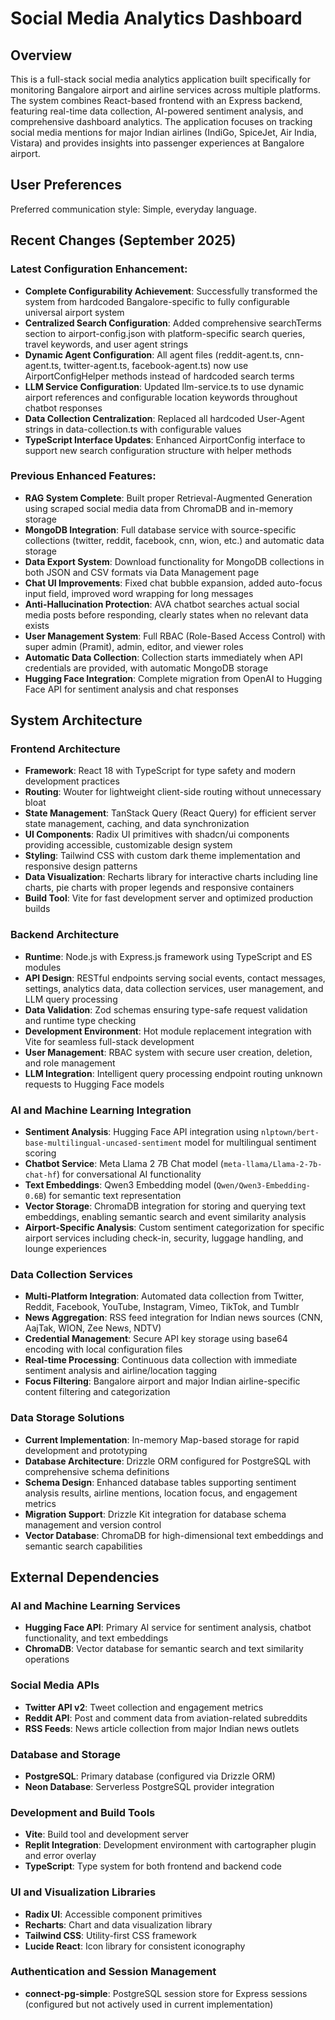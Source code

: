 # Social Media Analytics Dashboard

## Overview

This is a full-stack social media analytics application built specifically for monitoring Bangalore airport and airline services across multiple platforms. The system combines React-based frontend with an Express backend, featuring real-time data collection, AI-powered sentiment analysis, and comprehensive dashboard analytics. The application focuses on tracking social media mentions for major Indian airlines (IndiGo, SpiceJet, Air India, Vistara) and provides insights into passenger experiences at Bangalore airport.

## User Preferences

Preferred communication style: Simple, everyday language.

## Recent Changes (September 2025)

### Latest Configuration Enhancement:
- **Complete Configurability Achievement**: Successfully transformed the system from hardcoded Bangalore-specific to fully configurable universal airport system
- **Centralized Search Configuration**: Added comprehensive searchTerms section to airport-config.json with platform-specific search queries, travel keywords, and user agent strings
- **Dynamic Agent Configuration**: All agent files (reddit-agent.ts, cnn-agent.ts, twitter-agent.ts, facebook-agent.ts) now use AirportConfigHelper methods instead of hardcoded search terms
- **LLM Service Configuration**: Updated llm-service.ts to use dynamic airport references and configurable location keywords throughout chatbot responses
- **Data Collection Centralization**: Replaced all hardcoded User-Agent strings in data-collection.ts with configurable values
- **TypeScript Interface Updates**: Enhanced AirportConfig interface to support new search configuration structure with helper methods

### Previous Enhanced Features:
- **RAG System Complete**: Built proper Retrieval-Augmented Generation using scraped social media data from ChromaDB and in-memory storage
- **MongoDB Integration**: Full database service with source-specific collections (twitter, reddit, facebook, cnn, wion, etc.) and automatic data storage
- **Data Export System**: Download functionality for MongoDB collections in both JSON and CSV formats via Data Management page
- **Chat UI Improvements**: Fixed chat bubble expansion, added auto-focus input field, improved word wrapping for long messages
- **Anti-Hallucination Protection**: AVA chatbot searches actual social media posts before responding, clearly states when no relevant data exists
- **User Management System**: Full RBAC (Role-Based Access Control) with super admin (Pramit), admin, editor, and viewer roles
- **Automatic Data Collection**: Collection starts immediately when API credentials are provided, with automatic MongoDB storage
- **Hugging Face Integration**: Complete migration from OpenAI to Hugging Face API for sentiment analysis and chat responses

## System Architecture

### Frontend Architecture
- **Framework**: React 18 with TypeScript for type safety and modern development practices
- **Routing**: Wouter for lightweight client-side routing without unnecessary bloat
- **State Management**: TanStack Query (React Query) for efficient server state management, caching, and data synchronization
- **UI Components**: Radix UI primitives with shadcn/ui components providing accessible, customizable design system
- **Styling**: Tailwind CSS with custom dark theme implementation and responsive design patterns
- **Data Visualization**: Recharts library for interactive charts including line charts, pie charts with proper legends and responsive containers
- **Build Tool**: Vite for fast development server and optimized production builds

### Backend Architecture
- **Runtime**: Node.js with Express.js framework using TypeScript and ES modules
- **API Design**: RESTful endpoints serving social events, contact messages, settings, analytics data, data collection services, user management, and LLM query processing
- **Data Validation**: Zod schemas ensuring type-safe request validation and runtime type checking
- **Development Environment**: Hot module replacement integration with Vite for seamless full-stack development
- **User Management**: RBAC system with secure user creation, deletion, and role management
- **LLM Integration**: Intelligent query processing endpoint routing unknown requests to Hugging Face models

### AI and Machine Learning Integration
- **Sentiment Analysis**: Hugging Face API integration using `nlptown/bert-base-multilingual-uncased-sentiment` model for multilingual sentiment scoring
- **Chatbot Service**: Meta Llama 2 7B Chat model (`meta-llama/Llama-2-7b-chat-hf`) for conversational AI functionality
- **Text Embeddings**: Qwen3 Embedding model (`Qwen/Qwen3-Embedding-0.6B`) for semantic text representation
- **Vector Storage**: ChromaDB integration for storing and querying text embeddings, enabling semantic search and event similarity analysis
- **Airport-Specific Analysis**: Custom sentiment categorization for specific airport services including check-in, security, luggage handling, and lounge experiences

### Data Collection Services
- **Multi-Platform Integration**: Automated data collection from Twitter, Reddit, Facebook, YouTube, Instagram, Vimeo, TikTok, and Tumblr
- **News Aggregation**: RSS feed integration for Indian news sources (CNN, AajTak, WION, Zee News, NDTV)
- **Credential Management**: Secure API key storage using base64 encoding with local configuration files
- **Real-time Processing**: Continuous data collection with immediate sentiment analysis and airline/location tagging
- **Focus Filtering**: Bangalore airport and major Indian airline-specific content filtering and categorization

### Data Storage Solutions
- **Current Implementation**: In-memory Map-based storage for rapid development and prototyping
- **Database Architecture**: Drizzle ORM configured for PostgreSQL with comprehensive schema definitions
- **Schema Design**: Enhanced database tables supporting sentiment analysis results, airline mentions, location focus, and engagement metrics
- **Migration Support**: Drizzle Kit integration for database schema management and version control
- **Vector Database**: ChromaDB for high-dimensional text embeddings and semantic search capabilities

## External Dependencies

### AI and Machine Learning Services
- **Hugging Face API**: Primary AI service for sentiment analysis, chatbot functionality, and text embeddings
- **ChromaDB**: Vector database for semantic search and text similarity operations

### Social Media APIs
- **Twitter API v2**: Tweet collection and engagement metrics
- **Reddit API**: Post and comment data from aviation-related subreddits
- **RSS Feeds**: News article collection from major Indian news outlets

### Database and Storage
- **PostgreSQL**: Primary database (configured via Drizzle ORM)
- **Neon Database**: Serverless PostgreSQL provider integration

### Development and Build Tools
- **Vite**: Build tool and development server
- **Replit Integration**: Development environment with cartographer plugin and error overlay
- **TypeScript**: Type system for both frontend and backend code

### UI and Visualization Libraries
- **Radix UI**: Accessible component primitives
- **Recharts**: Chart and data visualization library
- **Tailwind CSS**: Utility-first CSS framework
- **Lucide React**: Icon library for consistent iconography

### Authentication and Session Management
- **connect-pg-simple**: PostgreSQL session store for Express sessions (configured but not actively used in current implementation)